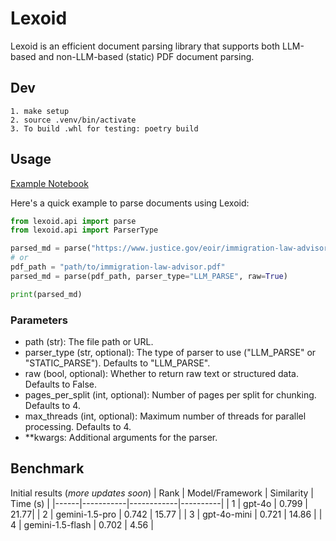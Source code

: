 # Lexoid

Lexoid is an efficient document parsing library that supports both LLM-based and non-LLM-based (static) PDF document parsing.

## Dev
```
1. make setup
2. source .venv/bin/activate
3. To build .whl for testing: poetry build
```

## Usage
[Example Notebook](https://github.com/oidlabs-com/Lexoid/blob/main/examples/example_notebook.ipynb)

Here's a quick example to parse documents using Lexoid:
``` python
from lexoid.api import parse
from lexoid.api import ParserType

parsed_md = parse("https://www.justice.gov/eoir/immigration-law-advisor", parser_type="LLM_PARSE", raw=True)
# or
pdf_path = "path/to/immigration-law-advisor.pdf"
parsed_md = parse(pdf_path, parser_type="LLM_PARSE", raw=True)

print(parsed_md)
```

### Parameters
- path (str): The file path or URL.
- parser_type (str, optional): The type of parser to use ("LLM_PARSE" or "STATIC_PARSE"). Defaults to "LLM_PARSE".
- raw (bool, optional): Whether to return raw text or structured data. Defaults to False.
- pages_per_split (int, optional): Number of pages per split for chunking. Defaults to 4.
- max_threads (int, optional): Maximum number of threads for parallel processing. Defaults to 4.
- **kwargs: Additional arguments for the parser.

## Benchmark
Initial results (_more updates soon_)
| Rank | Model/Framework | Similarity | Time (s) |
|------|-----------|------------|----------|
| 1 | gpt-4o | 0.799 | 21.77|
| 2 | gemini-1.5-pro | 0.742 | 15.77 |
| 3 | gpt-4o-mini | 0.721 | 14.86 |
| 4 | gemini-1.5-flash | 0.702 | 4.56 |

